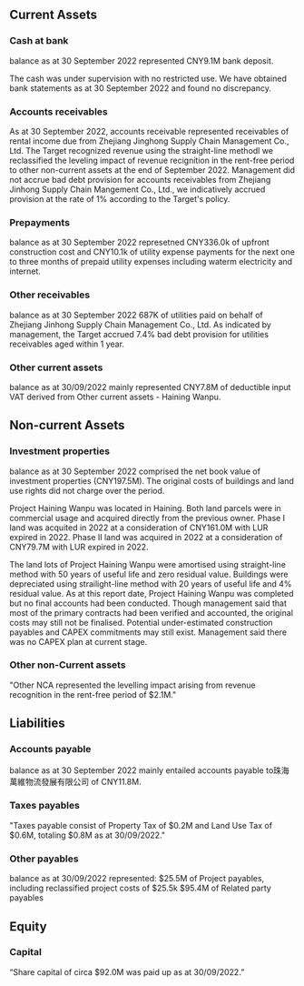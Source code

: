 ## Current Assets

### Cash at bank
balance as at 30 September 2022 represented CNY9.1M bank deposit.

The cash was under supervision with no restricted use. We have obtained bank statements as at 30 September 2022 and found no discrepancy.

### Accounts receivables
As at 30 September 2022, accounts receivable represented receivables of rental income due from Zhejiang Jinghong Supply Chain Management Co., Ltd. The Target recognized revenue using the straight-line methodl we reclassified the leveling impact of revenue recignition in the rent-free period to other non-current assets at the end of September 2022. Management did not accrue bad debt provision for accounts receivables from Zhejiang Jinhong Supply Chain Mangement Co., Ltd., we indicatively accrued provision at the rate of 1% according to the Target's policy.

### Prepayments
balance as at 30 September 2022 represetned CNY336.0k of upfront construction cost and CNY10.1k of utility expense payments for the next one to three months of prepaid utility expenses including waterm electricity and internet.

### Other receivables
balance as at 30 September 2022 687K of utilities paid on behalf of Zhejiang Jinhong Supply Chain Management Co., Ltd. 
As indicated by management, the Target accrued 7.4% bad debt provision for utilities receivables aged within 1 year.

### Other current assets
balance as at 30/09/2022 mainly represented CNY7.8M of deductible input VAT derived from Other current assets - Haining Wanpu.

## Non-current Assets

### Investment properties
balance as at 30 September 2022 comprised the net book value of investment properties (CNY197.5M). The original costs of buildings and land use rights did not charge over the period.

Project Haining Wanpu was located in Haining. Both land parcels were in commercial usage and acquired directly from the previous owner. Phase I land was acquited in 2022 at a consideration of CNY161.0M with LUR expired in 2022. Phase II land was acquired in 2022 at a consideration of CNY79.7M with LUR expired in 2022.

The land lots of Project Haining Wanpu were amortised using straight-line method with 50 years of useful life and zero residual value. Buildings were depreciated using strailight-line method with 20 years of useful life and 4% residual value. As at this report date, Project Haining Wanpu was completed but no final accounts had been conducted. Though management said that most of the primary contracts had been verified and accounted, the original costs may still not be finalised. Potential under-estimated construction payables and CAPEX commitments may still exist. Management said there was no CAPEX plan at current stage.

### Other non-Current assets
"Other NCA represented the levelling impact arising from revenue recognition in the rent-free period of $2.1M."

## Liabilities

### Accounts payable
balance as at 30 September 2022 mainly entailed accounts payable to珠海萬維物流發展有限公司 of CNY11.8M.

### Taxes payables
"Taxes payable consist of Property Tax of $0.2M and Land Use Tax of $0.6M, totaling $0.8M as at 30/09/2022."

### Other payables
balance as at 30/09/2022 represented:
$25.5M of Project payables, including reclassified project costs of $25.5k
$95.4M of Related party payables

## Equity

### Capital
“Share capital of circa $92.0M was paid up as at 30/09/2022.”
